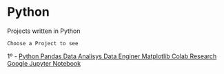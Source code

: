 # Python
Projects written in Python

    Choose a Project to see

1º - [Python Pandas Data Analisys Data Enginer Matplotlib Colab Research Google Jupyter Notebook](https://github.com/vini-insight/Python_Pandas_Data_Analisys_Data_Enginer_Matplotlib_Colab_Research_Google_Jupyter_Notebook)
